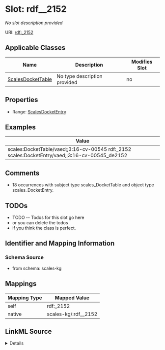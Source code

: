 

# Slot: rdf__2152


_No slot description provided_





URI: [rdf:_2152](http://www.w3.org/1999/02/22-rdf-syntax-ns#_2152)



<!-- no inheritance hierarchy -->





## Applicable Classes

| Name | Description | Modifies Slot |
| --- | --- | --- |
| [ScalesDocketTable](../classes/ScalesDocketTable.md) | No type description provided |  no  |







## Properties

* Range: [ScalesDocketEntry](../classes/ScalesDocketEntry.md)






## Examples

| Value |
| --- |
| scales:DocketTable/vaed;;3:16-cv-00545 rdf:_2152 scales:DocketEntry/vaed;;3:16-cv-00545_de2152 |

## Comments

* 18 occurrences with subject type scales_DocketTable and object type scales_DocketEntry.

## TODOs

* TODO -- Todos for this slot go here
* or you can delete the todos
* if you think the class is perfect.

## Identifier and Mapping Information







### Schema Source


* from schema: scales-kg




## Mappings

| Mapping Type | Mapped Value |
| ---  | ---  |
| self | rdf:_2152 |
| native | scales-kg/:rdf__2152 |




## LinkML Source

<details>
```yaml
name: rdf__2152
description: No slot description provided
todos:
- TODO -- Todos for this slot go here
- or you can delete the todos
- if you think the class is perfect.
comments:
- 18 occurrences with subject type scales_DocketTable and object type scales_DocketEntry.
examples:
- value: scales:DocketTable/vaed;;3:16-cv-00545 rdf:_2152 scales:DocketEntry/vaed;;3:16-cv-00545_de2152
from_schema: scales-kg
rank: 1000
slot_uri: rdf:_2152
alias: rdf__2152
domain_of:
- scales_DocketTable
range: scales_DocketEntry

```
</details>